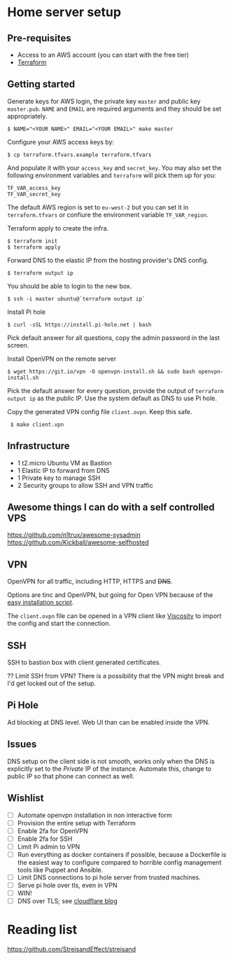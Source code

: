 # Home server setup #

## Pre-requisites

- Access to an AWS account (you can start with the free tier)
- [Terraform](https://www.terraform.io/downloads.html)

## Getting started

Generate keys for AWS login, the private key `master` and public key
`master.pub`. `NAME` and `EMAIL` are required arguments and they should be set appropriately.

    $ NAME="<YOUR NAME>" EMAIL="<YOUR EMAIL>" make master

Configure your AWS access keys by:

    $ cp terraform.tfvars.example terraform.tfvars

And populate it with your `access_key` and `secret_key`. You may also set the following environment variables and `terraform` will pick them up for you:

    TF_VAR_access_key
    TF_VAR_secret_key

The default AWS region is set to `eu-west-2` but you can set it in `terraform.tfvars` or confiure the environment variable `TF_VAR_region`.

Terraform apply to create the infra.

    $ terraform init
    $ terraform apply

Forward DNS to the elastic IP from the hosting provider's DNS config.

    $ terraform output ip

You should be able to login to the new box.

    $ ssh -i master ubuntu@`terraform output ip`

Install Pi hole

    $ curl -sSL https://install.pi-hole.net | bash

Pick default answer for all questions, copy the admin password in the last screen.

Install OpenVPN on the remote server

    $ wget https://git.io/vpn -O openvpn-install.sh && sudo bash openvpn-install.sh

Pick the default answer for every question, provide the output of `terraform
output ip` as the public IP. Use the system default as DNS to use Pi hole.

Copy the generated VPN config file `client.ovpn`. Keep this safe.

     $ make client.vpn

## Infrastructure ##

- 1 t2.micro Ubuntu VM as Bastion
- 1 Elastic IP to forward from DNS
- 1 Private key to manage SSH
- 2 Security groups to allow SSH and VPN traffic

## Awesome things I can do with a self controlled VPS ##

https://github.com/n1trux/awesome-sysadmin
https://github.com/Kickball/awesome-selfhosted

## VPN ##

OpenVPN for all traffic, including HTTP, HTTPS and ~~DNS~~.

Options are tinc and OpenVPN, but going for Open VPN because of the [easy
installation script][openvpn-install].

The `client.ovpn` file can be opened in a VPN client like [Viscosity][viscosity]
to import the config and start the connection.

## SSH ##

SSH to bastion box with client generated certificates.

?? Limit SSH from VPN? There is a possibility that the VPN might break and I'd
get locked out of the setup.

## Pi Hole ##

Ad blocking at DNS level. Web UI than can be enabled inside the VPN.

## Issues ##

DNS setup on the client side is not smooth, works only when the DNS is
explicitly set to the *Private* IP of the instance. Automate this, change to
public IP so that phone can connect as well.

## Wishlist ##

- [ ] Automate openvpn installation in non interactive form
- [ ] Provision the entire setup with Terraform
- [ ] Enable 2fa for OpenVPN
- [ ] Enable 2fa for SSH
- [ ] Limit Pi admin to VPN
- [ ] Run everything as docker containers if possible, because a Dockerfile is
      the easiest way to configure compared to horrible config management tools
      like Puppet and Ansible.
- [ ] Limit DNS connections to pi hole server from trusted machines.
- [ ] Serve pi hole over tls, even in VPN
- [ ] WIN!
- [ ] DNS over TLS; see [cloudflare blog][cf]

# Reading list

https://github.com/StreisandEffect/streisand


[cf]: https://blog.cloudflare.com/enable-private-dns-with-1-1-1-1-on-android-9-pie/
[openvpn-install]: https://github.com/Nyr/openvpn-install
[viscosity]: https://www.sparklabs.com/viscosity/
